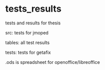 tests_results
=============

tests and results for thesis

src: tests for jmoped

tables: all test results

tests: tests for getafix

.ods is spreadsheet for openoffice/libreoffice
